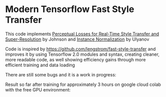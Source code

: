 # Modern Tensorflow Fast Style Transfer

This code implements [Perceptual Losses for Real-Time Style Transfer and Super-Resolution](https://arxiv.org/abs/1508.06576) by Johnson and [Instance Normalization](https://arxiv.org/abs/1607.08022) by Ulyanov

Code is inspired by https://github.com/lengstrom/fast-style-transfer and improves it by using Tensorflow 2.0 modules and syntax, creating cleaner, more readable code, as well showing efficiency gains through more efficient training and data loading

There are still some bugs and it is a work in progress:

Result so far after training for approximately 3 hours on google cloud colab with the free GPU environment:
